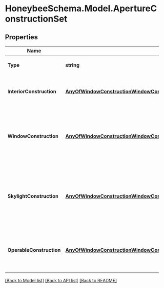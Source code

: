 
# HoneybeeSchema.Model.ApertureConstructionSet

## Properties

Name | Type | Description | Notes
------------ | ------------- | ------------- | -------------
**Type** | **string** |  | [optional] [readonly] [default to "ApertureConstructionSet"]
**InteriorConstruction** | [**AnyOfWindowConstructionWindowConstructionShadeWindowConstructionDynamic**](AnyOfWindowConstructionWindowConstructionShadeWindowConstructionDynamic.md) | A WindowConstruction for all apertures with a Surface boundary condition. | [optional] 
**WindowConstruction** | [**AnyOfWindowConstructionWindowConstructionShadeWindowConstructionDynamic**](AnyOfWindowConstructionWindowConstructionShadeWindowConstructionDynamic.md) | A WindowConstruction for apertures with an Outdoors boundary condition, False is_operable property, and a Wall face type for their parent face. | [optional] 
**SkylightConstruction** | [**AnyOfWindowConstructionWindowConstructionShadeWindowConstructionDynamic**](AnyOfWindowConstructionWindowConstructionShadeWindowConstructionDynamic.md) | A WindowConstruction for apertures with a Outdoors boundary condition, False is_operable property, and a RoofCeiling or Floor face type for their parent face. | [optional] 
**OperableConstruction** | [**AnyOfWindowConstructionWindowConstructionShadeWindowConstructionDynamic**](AnyOfWindowConstructionWindowConstructionShadeWindowConstructionDynamic.md) | A WindowConstruction for all apertures with an Outdoors boundary condition and True is_operable property. | [optional] 

[[Back to Model list]](../README.md#documentation-for-models)
[[Back to API list]](../README.md#documentation-for-api-endpoints)
[[Back to README]](../README.md)


